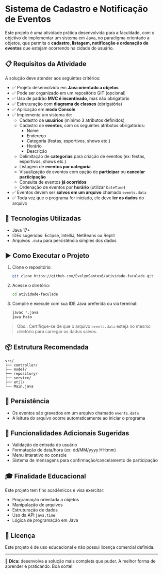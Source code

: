 # Sistema de Cadastro e Notificação de Eventos

Este projeto é uma atividade prática desenvolvida para a faculdade, com o objetivo de implementar um sistema em Java, no paradigma orientado a objetos, que permita o **cadastro, listagem, notificação e ordenação de eventos** que estejam ocorrendo na cidade do usuário.

## 📋 Requisitos da Atividade

A solução deve atender aos seguintes critérios:

- ✅ Projeto desenvolvido em **Java orientado a objetos**
- ✅ Pode ser organizado em um repositório GIT (opcional)
- ✅ Uso de padrão **MVC é incentivado**, mas não obrigatório
- ✅ Estruturação com **diagrama de classes** (obrigatória)
- ✅ Aplicação em **modo Console**
- ✅ Implementa um sistema de:
  - Cadastro de **usuários** (mínimo 3 atributos definidos)
  - Cadastro de **eventos**, com os seguintes atributos obrigatórios:
    - Nome
    - Endereço
    - Categoria (festas, esportivos, shows etc.)
    - Horário
    - Descrição
  - Delimitação de **categorias** para criação de eventos (ex: festas, esportivos, shows etc.)
  - Listagem de **eventos por categoria**
  - Visualização de eventos com opção de **participar** ou **cancelar participação**
  - Consulta de eventos **já ocorridos**
  - Ordenação de eventos por **horário** (utilizar `DateTime`)
- ✅ Eventos devem ser **salvos em um arquivo** chamado `events.data`
- ✅ Toda vez que o programa for iniciado, ele deve **ler os dados** do arquivo

## 🚀 Tecnologias Utilizadas

- Java 17+
- IDEs sugeridas: Eclipse, IntelliJ, NetBeans ou Replit
- Arquivos `.data` para persistência simples dos dados

## ▶️ Como Executar o Projeto

1. Clone o repositório:

    ```bash
    git clone https://github.com/EvelynSantos6/atividade-faculade.git
    ```

2. Acesse o diretório:

    ```bash
    cd atividade-faculade
    ```

3. Compile e execute com sua IDE Java preferida ou via terminal:

    ```bash
    javac *.java
    java Main
    ```

> Obs.: Certifique-se de que o arquivo `events.data` esteja no mesmo diretório para carregar os dados salvos.

## 📦 Estrutura Recomendada

```plaintext
src/
├── controller/
├── model/
├── repository/
├── service/
├── util/
└── Main.java
```

## 💾 Persistência

- Os eventos são gravados em um arquivo chamado `events.data`
- A leitura do arquivo ocorre automaticamente ao iniciar o programa

## 🧠 Funcionalidades Adicionais Sugeridas

- Validação de entrada do usuário
- Formatação de data/hora (ex: dd/MM/yyyy HH:mm)
- Menu interativo no console
- Sistema de mensagens para confirmação/cancelamento de participação

## 🎓 Finalidade Educacional

Este projeto tem fins acadêmicos e visa exercitar:

- Programação orientada a objetos
- Manipulação de arquivos
- Estruturação de dados
- Uso da API `java.time`
- Lógica de programação em Java

## 📄 Licença

Este projeto é de uso educacional e não possui licença comercial definida.

---

**📌 Dica:** desenvolva a solução mais completa que puder. A melhor forma de aprender é praticando. Boa sorte!
